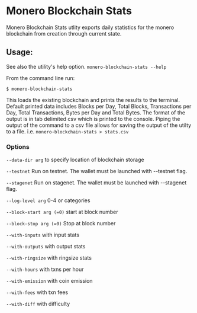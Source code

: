 # Monero Blockchain Stats

Monero Blockchain Stats utlity exports daily statistics for the monero blockchain from creation through current state.

## Usage:

See also the utility's help option. `monero-blockchain-stats --help`

From the command line run:

`$ monero-blockchain-stats`

This loads the existing blockchain and prints the results to the terminal. Default printed data includes Blocks per Day, Total Blocks,	Transactions per Day, Total Transactions, Bytes per Day and Total Bytes. The format of the output is in tab delimited csv which is printed to the console. Piping the output of the command to a csv file allows for saving the output of the utilty to a file.
i.e. `monero-blockchain-stats > stats.csv` 

### Options
`--data-dir arg` 
to specify location of blockchain storage

`--testnet` 
Run on testnet. The wallet must be launched with --testnet flag.

`--stagenet`
Run on stagenet. The wallet must be launched with --stagenet flag.

`--log-level arg`
0-4 or categories

`--block-start arg (=0)`
start at block number

`--block-stop arg (=0)`
Stop at block number

`--with-inputs`
with input stats

`--with-outputs`
with output stats

`--with-ringsize`
with ringsize stats

`--with-hours`
with txns per hour

`--with-emission`
with coin emission

`--with-fees`
with txn fees

`--with-diff`
with difficulty